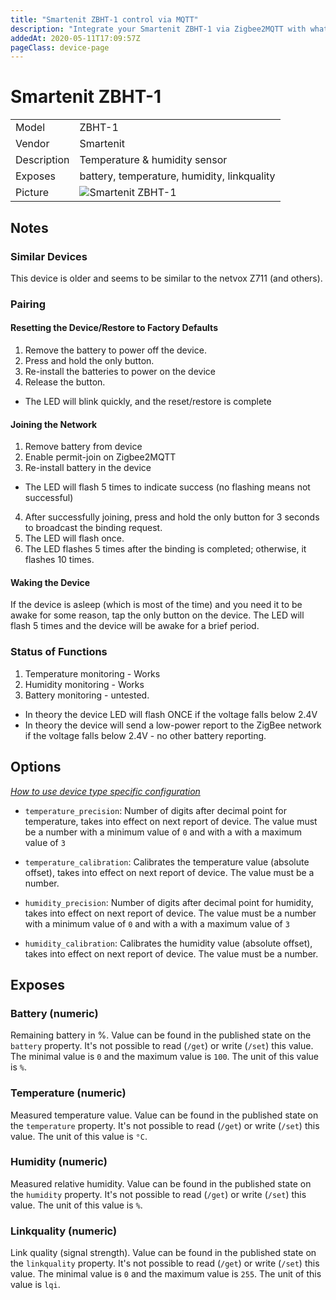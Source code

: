 ```yaml
---
title: "Smartenit ZBHT-1 control via MQTT"
description: "Integrate your Smartenit ZBHT-1 via Zigbee2MQTT with whatever smart home infrastructure you are using without the vendors bridge or gateway."
addedAt: 2020-05-11T17:09:57Z
pageClass: device-page
---
```


<!-- !!!! -->
<!-- ATTENTION: This file is auto-generated through docgen! -->
<!-- You can only edit the "Notes"-Section between the two comment lines "Notes BEGIN" and "Notes END". -->
<!-- Do not use h1 or h2 heading within "## Notes"-Section. -->
<!-- !!!! -->

# Smartenit ZBHT-1

|     |     |
|-----|-----|
| Model | ZBHT-1  |
| Vendor  | Smartenit  |
| Description | Temperature & humidity sensor  |
| Exposes | battery, temperature, humidity, linkquality |
| Picture | ![Smartenit ZBHT-1](https://www.zigbee2mqtt.io/images/devices/ZBHT-1.jpg) |


<!-- Notes BEGIN: You can edit here. Add "## Notes" headline if not already present. -->
## Notes


### Similar Devices
This device is older and seems to be similar to the netvox Z711 (and others).

### Pairing

#### Resetting the Device/Restore to Factory Defaults
1. Remove the battery to power off the device.
2. Press and hold the only button.
3. Re-install the batteries to power on the device
4. Release the button.
 * The LED will blink quickly, and the reset/restore is complete

#### Joining the Network
1. Remove battery from device
2. Enable permit-join on Zigbee2MQTT
3. Re-install battery in the device
 * The LED will flash 5 times to indicate success (no flashing means not successful)
4. After successfully joining, press and hold the only button for 3 seconds to broadcast the binding request.
5. The LED will flash once.
6. The LED flashes 5 times after the binding is completed; otherwise, it flashes 10 times.

#### Waking the Device
If the device is asleep (which is most of the time) and you need it to be awake for some reason, tap the only button on the device. The LED will flash 5 times and the device will be awake for a brief period.

### Status of Functions
1. Temperature monitoring - Works
2. Humidity monitoring - Works
3. Battery monitoring - untested.
 * In theory the device LED will flash ONCE if the voltage falls below 2.4V
 * In theory the device will send a low-power report to the ZigBee network if the voltage falls below 2.4V - no other battery reporting.
<!-- Notes END: Do not edit below this line -->


## Options
*[How to use device type specific configuration](../guide/configuration/devices-groups.md#specific-device-options)*

* `temperature_precision`: Number of digits after decimal point for temperature, takes into effect on next report of device. The value must be a number with a minimum value of `0` and with a with a maximum value of `3`

* `temperature_calibration`: Calibrates the temperature value (absolute offset), takes into effect on next report of device. The value must be a number.

* `humidity_precision`: Number of digits after decimal point for humidity, takes into effect on next report of device. The value must be a number with a minimum value of `0` and with a with a maximum value of `3`

* `humidity_calibration`: Calibrates the humidity value (absolute offset), takes into effect on next report of device. The value must be a number.


## Exposes

### Battery (numeric)
Remaining battery in %.
Value can be found in the published state on the `battery` property.
It's not possible to read (`/get`) or write (`/set`) this value.
The minimal value is `0` and the maximum value is `100`.
The unit of this value is `%`.

### Temperature (numeric)
Measured temperature value.
Value can be found in the published state on the `temperature` property.
It's not possible to read (`/get`) or write (`/set`) this value.
The unit of this value is `°C`.

### Humidity (numeric)
Measured relative humidity.
Value can be found in the published state on the `humidity` property.
It's not possible to read (`/get`) or write (`/set`) this value.
The unit of this value is `%`.

### Linkquality (numeric)
Link quality (signal strength).
Value can be found in the published state on the `linkquality` property.
It's not possible to read (`/get`) or write (`/set`) this value.
The minimal value is `0` and the maximum value is `255`.
The unit of this value is `lqi`.

